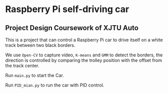 # Raspberry Pi self-driving car
## Project Design Coursework of XJTU Auto
This is a project that can control a Raspberry Pi car to drive itself on a white track between two black borders.


We use `Open-CV` to capture video, `K-means` and `GMM` to detect the borders, the direction is controlled by comparing the trolley position with the offset from the track center.


Run `main.py` to start the Car. 


Run `PID_mian.py` to run the car with PID control.
